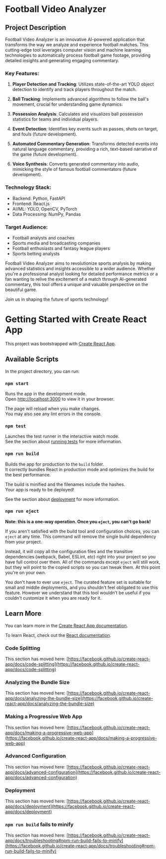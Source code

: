 # Football Video Analyzer

## Project Description

Football Video Analyzer is an innovative AI-powered application that transforms the way we analyze and experience football matches. This cutting-edge tool leverages computer vision and machine learning technologies to automatically process football game footage, providing detailed insights and generating engaging commentary.

### Key Features:

1. **Player Detection and Tracking**: Utilizes state-of-the-art YOLO object detection to identify and track players throughout the match.

2. **Ball Tracking**: Implements advanced algorithms to follow the ball's movement, crucial for understanding game dynamics.

3. **Possession Analysis**: Calculates and visualizes ball possession statistics for teams and individual players.

4. **Event Detection**: Identifies key events such as passes, shots on target, and fouls (future development).

5. **Automated Commentary Generation**: Transforms detected events into natural language commentary, providing a rich, text-based narrative of the game (future development).

6. **Voice Synthesis**: Converts generated commentary into audio, mimicking the style of famous football commentators (future development).

### Technology Stack:

- Backend: Python, FastAPI
- Frontend: React.js
- AI/ML: YOLO, OpenCV, PyTorch
- Data Processing: NumPy, Pandas

### Target Audience:

- Football analysts and coaches
- Sports media and broadcasting companies
- Football enthusiasts and fantasy league players
- Sports betting analysts

Football Video Analyzer aims to revolutionize sports analysis by making advanced statistics and insights accessible to a wider audience. Whether you're a professional analyst looking for detailed performance metrics or a fan wanting to relive the excitement of a match through AI-generated commentary, this tool offers a unique and valuable perspective on the beautiful game.

Join us in shaping the future of sports technology!

# Getting Started with Create React App

This project was bootstrapped with [Create React App](https://github.com/facebook/create-react-app).

## Available Scripts

In the project directory, you can run:

### `npm start`

Runs the app in the development mode.\
Open [http://localhost:3000](http://localhost:3000) to view it in your browser.

The page will reload when you make changes.\
You may also see any lint errors in the console.

### `npm test`

Launches the test runner in the interactive watch mode.\
See the section about [running tests](https://facebook.github.io/create-react-app/docs/running-tests) for more information.

### `npm run build`

Builds the app for production to the `build` folder.\
It correctly bundles React in production mode and optimizes the build for the best performance.

The build is minified and the filenames include the hashes.\
Your app is ready to be deployed!

See the section about [deployment](https://facebook.github.io/create-react-app/docs/deployment) for more information.

### `npm run eject`

**Note: this is a one-way operation. Once you `eject`, you can't go back!**

If you aren't satisfied with the build tool and configuration choices, you can `eject` at any time. This command will remove the single build dependency from your project.

Instead, it will copy all the configuration files and the transitive dependencies (webpack, Babel, ESLint, etc) right into your project so you have full control over them. All of the commands except `eject` will still work, but they will point to the copied scripts so you can tweak them. At this point you're on your own.

You don't have to ever use `eject`. The curated feature set is suitable for small and middle deployments, and you shouldn't feel obligated to use this feature. However we understand that this tool wouldn't be useful if you couldn't customize it when you are ready for it.

## Learn More

You can learn more in the [Create React App documentation](https://facebook.github.io/create-react-app/docs/getting-started).

To learn React, check out the [React documentation](https://reactjs.org/).

### Code Splitting

This section has moved here: [https://facebook.github.io/create-react-app/docs/code-splitting](https://facebook.github.io/create-react-app/docs/code-splitting)

### Analyzing the Bundle Size

This section has moved here: [https://facebook.github.io/create-react-app/docs/analyzing-the-bundle-size](https://facebook.github.io/create-react-app/docs/analyzing-the-bundle-size)

### Making a Progressive Web App

This section has moved here: [https://facebook.github.io/create-react-app/docs/making-a-progressive-web-app](https://facebook.github.io/create-react-app/docs/making-a-progressive-web-app)

### Advanced Configuration

This section has moved here: [https://facebook.github.io/create-react-app/docs/advanced-configuration](https://facebook.github.io/create-react-app/docs/advanced-configuration)

### Deployment

This section has moved here: [https://facebook.github.io/create-react-app/docs/deployment](https://facebook.github.io/create-react-app/docs/deployment)

### `npm run build` fails to minify

This section has moved here: [https://facebook.github.io/create-react-app/docs/troubleshooting#npm-run-build-fails-to-minify](https://facebook.github.io/create-react-app/docs/troubleshooting#npm-run-build-fails-to-minify)
